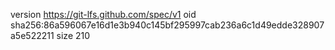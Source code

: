 version https://git-lfs.github.com/spec/v1
oid sha256:86a596067e16d1e3b940c145bf295997cab236a6c1d49edde328907a5e522211
size 210
